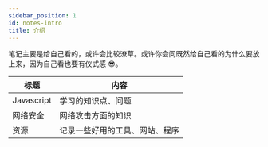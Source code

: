 ```yaml
---
sidebar_position: 1
id: notes-intro
title: 介绍
---
```


笔记主要是给自己看的，或许会比较潦草。或许你会问既然给自己看的为什么要放上来，因为自己看也要有仪式感 😎。

| 标题 | 内容 |
|-|-|
| Javascript | 学习的知识点、问题 |
| 网络安全 | 网络攻击方面的知识 |
| 资源 | 记录一些好用的工具、网站、程序 |